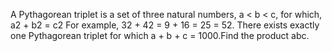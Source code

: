 
A Pythagorean triplet is a set of three natural numbers, a < b < c, for which,
 a2 + b2 = c2
For example, 32 + 42 = 9 + 16 = 25 = 52.
There exists exactly one Pythagorean triplet for which a + b + c = 1000.Find the product abc.
